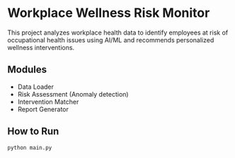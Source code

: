 # Workplace Wellness Risk Monitor

This project analyzes workplace health data to identify employees at risk of occupational health issues using AI/ML and recommends personalized wellness interventions.

## Modules
- Data Loader
- Risk Assessment (Anomaly detection)
- Intervention Matcher
- Report Generator

## How to Run
```bash
python main.py

